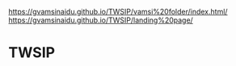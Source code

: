 https://gvamsinaidu.github.io/TWSIP/vamsi%20folder/index.html/
https://gvamsinaidu.github.io/TWSIP/landing%20page/


# TWSIP
